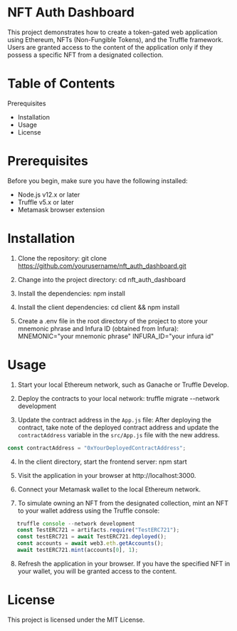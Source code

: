 # NFT Auth Dashboard

This project demonstrates how to create a token-gated web application using Ethereum, NFTs (Non-Fungible Tokens), and the Truffle framework. Users are granted access to the content of the application only if they possess a specific NFT from a designated collection.

# Table of Contents

Prerequisites

- Installation
- Usage
- License

# Prerequisites

Before you begin, make sure you have the following installed:

- Node.js v12.x or later
- Truffle v5.x or later
- Metamask browser extension

# Installation

1. Clone the repository:
   git clone https://github.com/yourusername/nft_auth_dashboard.git

2. Change into the project directory:
   cd nft_auth_dashboard

3. Install the dependencies:
   npm install

4. Install the client dependencies:
   cd client && npm install

5. Create a .env file in the root directory of the project to store your mnemonic phrase and Infura ID (obtained from Infura):
   MNEMONIC="your mnemonic phrase"
   INFURA_ID="your infura id"

# Usage

1. Start your local Ethereum network, such as Ganache or Truffle Develop.
2. Deploy the contracts to your local network:
   truffle migrate --network development

3. Update the contract address in the `App.js` file:
   After deploying the contract, take note of the deployed contract address and update the `contractAddress` variable in the `src/App.js` file with the new address.

```javascript
const contractAddress = "0xYourDeployedContractAddress";
```

4. In the client directory, start the frontend server:
   npm start

5. Visit the application in your browser at http://localhost:3000.
6. Connect your Metamask wallet to the local Ethereum network.
7. To simulate owning an NFT from the designated collection, mint an NFT to your wallet address using the Truffle console:

```javascript
   truffle console --network development
   const TestERC721 = artifacts.require("TestERC721");
   const testERC721 = await TestERC721.deployed();
   const accounts = await web3.eth.getAccounts();
   await testERC721.mint(accounts[0], 1);
```

8. Refresh the application in your browser. If you have the specified NFT in your wallet, you will be granted access to the content.

# License

This project is licensed under the MIT License.
